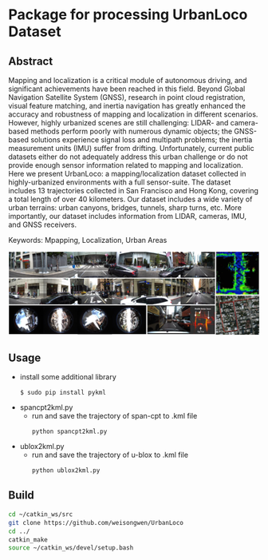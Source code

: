 # Package for processing UrbanLoco Dataset 

## Abstract
Mapping and localization is a critical module of autonomous driving, and significant achievements have been reached in this field. Beyond Global Navigation Satellite System (GNSS), research in point cloud registration, visual feature matching, and inertia navigation has greatly enhanced the accuracy and robustness of mapping and localization in different scenarios. However, highly urbanized scenes are still challenging: LIDAR- and camera-based methods perform poorly with numerous dynamic objects; the GNSS-based solutions experience signal loss and multipath problems; the inertia measurement units (IMU) suffer from drifting. Unfortunately, current public datasets either do not adequately address this urban challenge or do not provide enough sensor information related to mapping and localization. Here we present UrbanLoco: a mapping/localization dataset collected in highly-urbanized environments with a full sensor-suite. The dataset includes 13 trajectories collected in San Francisco and Hong Kong, covering a total length of over 40 kilometers. Our dataset includes a wide variety of urban terrains: urban canyons, bridges, tunnels, sharp turns, etc. More importantly, our dataset includes information from LIDAR, cameras, IMU, and GNSS receivers.   

Keywords: Mpapping, Localization, Urban Areas 

<p align="center">
  <img width="pix" src="img/ppp1.png">
</p>


## Usage
- install some additional library
  ```
  $ sudo pip install pykml
  ```
- spancpt2kml.py
  - run and save the trajectory of span-cpt to .kml file
    ```
    python spancpt2kml.py
    ```
- ublox2kml.py
  - run and save the trajectory of u-blox to .kml file
    ```
    python ublox2kml.py
    ```

## Build 
```bash
cd ~/catkin_ws/src
git clone https://github.com/weisongwen/UrbanLoco
cd ../
catkin_make
source ~/catkin_ws/devel/setup.bash
```
